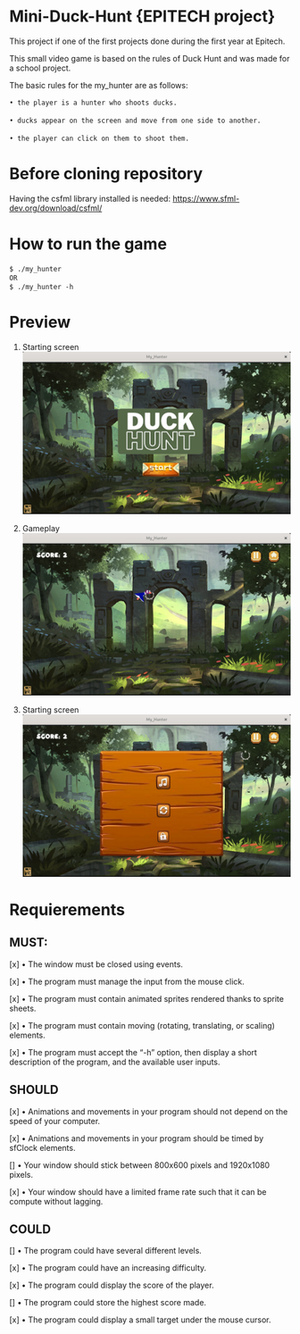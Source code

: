 # Mini-Duck-Hunt {EPITECH project}
This project if one of the first projects done during the first year at Epitech.

This small video game is based on the rules of Duck Hunt and was made for a school project.

  The basic rules for the my_hunter are as follows: 
  
    • the player is a hunter who shoots ducks.
    
    • ducks appear on the screen and move from one side to another.
    
    • the player can click on them to shoot them.
    

# Before cloning repository
Having the csfml library installed is needed: https://www.sfml-dev.org/download/csfml/

# How to run the game
```
$ ./my_hunter
OR
$ ./my_hunter -h
```

# Preview
1. Starting screen
![Starting screen](Images_ReadMe/Starting_Screem.png)

2. Gameplay
![GamePlay](Images_ReadMe/GamePlay.png)

3. Starting screen
![Menu](Images_ReadMe/Menu.png)


# Requierements
## MUST:

[x] • The window must be closed using events.

[x] • The program must manage the input from the mouse click.

[x] • The program must contain animated sprites rendered thanks to sprite sheets.

[x] • The program must contain moving (rotating, translating, or scaling) elements.

[x] • The program must accept the “-h” option, then display a short description of the program, and the available user inputs.


## SHOULD
[x] • Animations and movements in your program should not depend on the speed of your computer.

[x] • Animations and movements in your program should be timed by sfClock elements.

[] • Your window should stick between 800x600 pixels and 1920x1080 pixels.

[x] • Your window should have a limited frame rate such that it can be compute without lagging.


## COULD
[] • The program could have several different levels.

[x] • The program could have an increasing difficulty.

[x] • The program could display the score of the player.

[] • The program could store the highest score made.

[x] • The program could display a small target under the mouse cursor.

